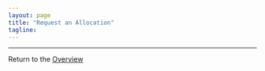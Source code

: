```yaml
---
layout: page
title: "Request an Allocation"
tagline:
---
```



---
Return to the [Overview](../index.md)
